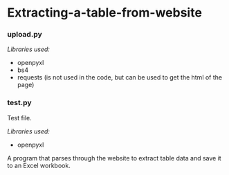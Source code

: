 # Extracting-a-table-from-website
### upload.py
*Libraries used:*
- openpyxl
- bs4
- requests (is not used in the code, but can be used to get the html of the page)
### test.py
Test file.

*Libraries used:*
- openpyxl

A program that parses through the website to extract table data and save it to an Excel workbook.
